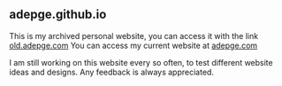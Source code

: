 ## adepge.github.io

This is my archived personal website, you can access it with the link [old.adepge.com](https://old.adepge.com/)
You can access my current website at [adepge.com](https://adepge.com)

I am still working on this website every so often, to test different website ideas and designs. Any feedback is always appreciated.
